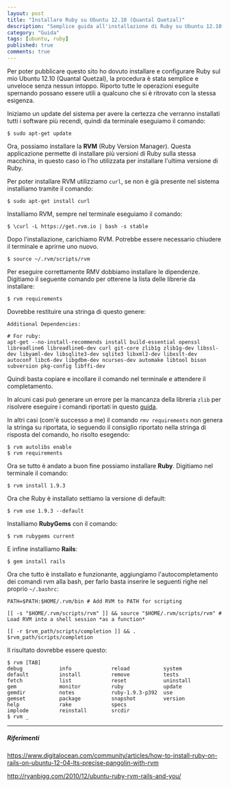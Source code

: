 ```yaml
---
layout: post
title: "Installare Ruby su Ubuntu 12.10 (Quantal Quetzal)"
description: "Semplice guida all'installazione di Ruby su Ubuntu 12.10 (Quantal Quetzal)"
category: "Guida"
tags: [ubuntu, ruby]
published: true
comments: true
---
```


Per poter pubblicare questo sito ho dovuto installare e configurare Ruby sul mio Ubuntu 12.10 (Quantal Quetzal), la procedura è stata semplice e unveloce senza nessun intoppo. Riporto tutte le operazioni eseguite spernando possano essere utili a qualcuno che si è ritrovato con la stessa esigenza.

Iniziamo un update del sistema per avere la certezza che verranno installati tutti i software più recendi, quindi da terminale eseguiamo il comando:

```console
$ sudo apt-get update
```

Ora, possiamo installare la **RVM** (Ruby Version Manager). Questa applicazione permette di installare più versioni di Ruby sulla stessa macchina, in questo caso io l'ho utilizzata per installare l'ultima versione di Ruby.

Per poter installare RVM utilizziamo `curl`, se non è già presente nel sistema installiamo tramite il comando:

```console
$ sudo apt-get install curl
```

Installiamo RVM, sempre nel terminale eseguiamo il comando:

```console
$ \curl -L https://get.rvm.io | bash -s stable
```

Dopo l'installazione, carichiamo RVM. Potrebbe essere necessario chiudere il terminale e aprirne uno nuovo.

```console
$ source ~/.rvm/scripts/rvm
```

Per eseguire correttamente RMV dobbiamo installare le dipendenze. Digitiamo il seguente comando per otterene la lista delle librerie da installare:

```console
$ rvm requirements
```

Dovrebbe restituire una stringa di questo genere:

```console
Additional Dependencies:

# For ruby:
apt-get --no-install-recommends install build-essential openssl libreadline6 libreadline6-dev curl git-core zlib1g zlib1g-dev libssl-dev libyaml-dev libsqlite3-dev sqlite3 libxml2-dev libxslt-dev autoconf libc6-dev libgdbm-dev ncurses-dev automake libtool bison subversion pkg-config libffi-dev
```

Quindi basta copiare e incollare il comando nel terminale e attendere il completamento.

In alcuni casi può generare un errore per la mancanza della libreria `zlib` per risolvere eseguire i comandi riportati in questo [guida](https://rvm.io/packages/zlib/).

In altri casi (com'è successo a me) il comando `rmv requirements` non genera la stringa su riportata, io seguendo il consiglio riportato nella stringa di risposta del comando, ho risolto esegendo:

```console
$ rvm autolibs enable
$ rvm requirements
```

Ora se tutto è andato a buon fine possiamo installare **Ruby**. Digitiamo nel terminale il comando:

```console
$ rvm install 1.9.3
```

Ora che Ruby è installato settiamo la versione di default:

```console
$ rvm use 1.9.3 --default
```

Installiamo **RubyGems** con il comando:

```console
$ rvm rubygems current
```

E infine installiamo **Rails**:

```console
$ gem install rails
```

Ora che tutto è installato e funzionante, aggiungiamo l'autocompletamento dei comandi rvm alla bash, per farlo basta inserire le seguenti righe nel proprio `~/.bashrc`:

```
PATH=$PATH:$HOME/.rvm/bin # Add RVM to PATH for scripting

[[ -s "$HOME/.rvm/scripts/rvm" ]] && source "$HOME/.rvm/scripts/rvm" # Load RVM into a shell session *as a function*

[[ -r $rvm_path/scripts/completion ]] && . $rvm_path/scripts/completion
```

Il risultato dovrebbe essere questo:

```console
$ rvm [TAB] 
debug            info             reload           system
default          install          remove           tests
fetch            list             reset            uninstall
gem              monitor          ruby             update
gemdir           notes            ruby-1.9.3-p392  use
gemset           package          snapshot         version
help             rake             specs            
implode          reinstall        srcdir 
$ rvm _
```

------------------------------

##### Riferimenti

https://www.digitalocean.com/community/articles/how-to-install-ruby-on-rails-on-ubuntu-12-04-lts-precise-pangolin-with-rvm

http://ryanbigg.com/2010/12/ubuntu-ruby-rvm-rails-and-you/



